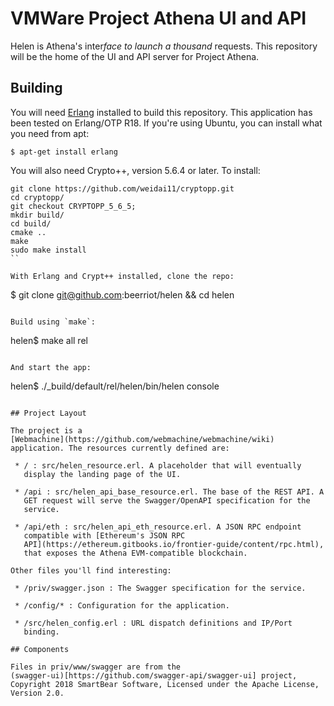 # VMWare Project Athena UI and API

Helen is Athena's inter*face to launch a thousand* requests. This
repository will be the home of the UI and API server for Project
Athena.

## Building

You will need [Erlang](http://www.erlang.org/) installed to build this
repository. This application has been tested on Erlang/OTP R18. If
you're using Ubuntu, you can install what you need from apt:

```
$ apt-get install erlang
```

You will also need Crypto++, version 5.6.4 or later. To install:

```
git clone https://github.com/weidai11/cryptopp.git
cd cryptopp/
git checkout CRYPTOPP_5_6_5;
mkdir build/
cd build/
cmake ..
make
sudo make install
``

With Erlang and Crypt++ installed, clone the repo:

```
$ git clone git@github.com:beerriot/helen && cd helen
```

Build using `make`:

```
helen$ make all rel
```

And start the app:

```
helen$ ./_build/default/rel/helen/bin/helen console
```

## Project Layout

The project is a
[Webmachine](https://github.com/webmachine/webmachine/wiki)
application. The resources currently defined are:

 * / : src/helen_resource.erl. A placeholder that will eventually
   display the landing page of the UI.

 * /api : src/helen_api_base_resource.erl. The base of the REST API. A
   GET request will serve the Swagger/OpenAPI specification for the
   service.

 * /api/eth : src/helen_api_eth_resource.erl. A JSON RPC endpoint
   compatible with [Ethereum's JSON RPC
   API](https://ethereum.gitbooks.io/frontier-guide/content/rpc.html),
   that exposes the Athena EVM-compatible blockchain.

Other files you'll find interesting:

 * /priv/swagger.json : The Swagger specification for the service.

 * /config/* : Configuration for the application.

 * /src/helen_config.erl : URL dispatch definitions and IP/Port
   binding.

## Components

Files in priv/www/swagger are from the
(swagger-ui)[https://github.com/swagger-api/swagger-ui] project,
Copyright 2018 SmartBear Software, Licensed under the Apache License,
Version 2.0.
